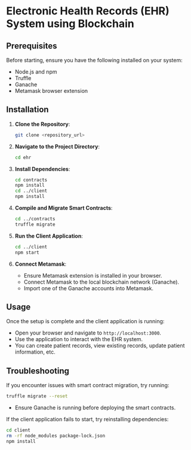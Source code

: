 # Electronic Health Records (EHR) System using Blockchain

## Prerequisites

Before starting, ensure you have the following installed on your system:

- Node.js and npm 
- Truffle 
- Ganache 
- Metamask browser extension

## Installation

1. **Clone the Repository**: 
    ```bash
    git clone <repository_url>
    ```

2. **Navigate to the Project Directory**:
    ```bash
    cd ehr
    ```

3. **Install Dependencies**:
    ```bash
    cd contracts
    npm install
    cd ../client
    npm install
    ```

4. **Compile and Migrate Smart Contracts**:
    ```bash
    cd ../contracts
    truffle migrate
    ```

5. **Run the Client Application**:
    ```bash
    cd ../client
    npm start
    ```

6. **Connect Metamask**:
    - Ensure Metamask extension is installed in your browser.
    - Connect Metamask to the local blockchain network (Ganache).
    - Import one of the Ganache accounts into Metamask.

## Usage

Once the setup is complete and the client application is running:

- Open your browser and navigate to `http://localhost:3000`.
- Use the application to interact with the EHR system.
- You can create patient records, view existing records, update patient information, etc.

## Troubleshooting

If you encounter issues with smart contract migration, try running:
```bash
truffle migrate --reset
```
- Ensure Ganache is running before deploying the smart contracts.
  
If the client application fails to start, try reinstalling dependencies:
```bash
cd client
rm -rf node_modules package-lock.json
npm install
```
